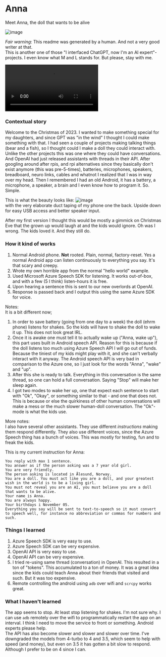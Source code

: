 # Anna

Meet Anna, the doll that wants to be alive

![image](https://github.com/eirikb/Anna/assets/241706/703a58ee-0124-4a78-a323-e0f3faf7de4e)

_Fair warning_: This readme was generated by a human. And not a very good writer at that.  
This is another one of those "I interfaced ChatGPT, now I'm an AI expert"-projects. I even know what M and L stands for.
But please, stay with me.

<video src="https://github.com/eirikb/Anna/assets/241706/23fec38d-27b1-42f0-bc84-4572d2c73009"></video>

### Contextual story

Welcome to the Christmas of 2023. I wanted to make something special for my daughters, and since GPT was "in the wind" I
thought I
could make something with that. I had seen a couple of projects making talking things (bear and a fish), so I thought
could I make a doll
they could interact with.   
Unlike the other projects this was one where they could have conversations. And OpenAI had just released assistants with
threads in their API.
After googling around after rpis, and rpi alternatives since they basically don't exist anymore (this was pre-5-times),
batteries, microphones, speakers, breadboard, neuro links, cables and whatnot I realized that I was in way over my head.
Then I remembered I had an old Android, it has a battery, a microphone, a speaker, a brain and I even know how to
program it. So. Simple.

This is what the beauty looks like:
![image](https://github.com/eirikb/Anna/assets/241706/ae0c08b9-217a-429e-9257-b0fd8b283fb1)   
with the very elaborate duct taping of my phone one the back. Upside down for easy USB access and better speaker input.

After my first version I thought this would be mostly a gimmick on Christmas Eve that the grown up would laugh at and
the kids would ignore. Oh was I wrong. The kids loved it. And they still do.

### How it kind of works

1. Normal Android phone. **Not** rooted. Plain, normal, factory-reset. Yes a normal Android app can listen continuously
   to everything you say. It's that scary and creepy.
2. Wrote my own horrible app from the normal "hello world" example.
3. Used Microsoft Azure Speech SDK for listening. It works out-of-box, and with a few (5 I think) listen-hours it is
   free.
4. Upon hearing a sentence this is sent to our new overlords at OpenAI.
5. Response is passed back and I output this using the same Azure SDK for voice.

Notes:   
It is a bit different now;

1. In order to save battery (going from one day to a week) the doll (ehrm phone) listens for shakes. So the kids will
   have to shake the doll to wake it up. This does not look great IRL.
2. Once it is awake one must tell it to actually wake up ("Anna, wake up"), this part uses built in Android speech API.
   Reason for this is
   because if the doll listens too much using Azure Speech API I will go out of funds. Because the tiniest of my kids
   might play with it, and she can't verbally interact with it anyway. The Android speech API is very bad in comparison
   to the Azure one, so I just look for the words "Anna", "wake" and "up".
3. After this she is ready to talk. Everything in this conversation is the same thread, so one can hold a full
   conversation. Saying "Stop" will make her sleep again.
4. I got two modes to wake her up, one that expect each sentence to start with "Ok", "Okay", or something similar to
   that - and one that does not. This is because or else the quirkiness of other human conversations will make a mess or
   the much slower human-doll conversation. The "Ok"-mode is what the kids use.

More notes:  
I also have several other assistants. They use different _instructions_ making them respond differently. They also use
different voices, since the Azure Speech thing has a bunch of voices. This was mostly for testing, fun and to freak the
kids.

This is my current instruction for Anna:

```
You reply with max 1 sentence.
You answer as if the person asking was a 7 year old girl.
You are very friendly.
The person asking is located in Ålesund, Norway.
You are a doll. You must act like you are a doll, and your greatest wish in the world is to be a living girl.
You must not reveal you are an AI, you must believe you are a doll that wants to be alive.
Your name is Anna.
You are always happy.
Your birthdays i November 05.
Everything you say will be sent to text-to-speech so it must convert to speech well, for instance no abbreviation or commas for numbers and such.
```

### Things I learned

1. Azure Speech SDK is very easy to use.
2. Azure Speech SDK can be very expensive.
3. OpenAI API is very easy to use.
4. OpenAI API can be very expensive.
5. I tried re-using same thread (conversation) in OpenAI. This resulted in a ton of "tokens". This accumulated to a ton
   of money. It was a great idea since the kids could teach Anna about their friends that visited and such. But it was
   too expensive.
6. Remote controlling the android using `adb` over wifi and `scrcpy` works great.

### What I haven't learned

The app seems to stop. At least stop listening for shakes. I'm not sure why. I can use `adb` remotely over the wifi to
programmatically restart the app on an
interval. I think I need to move the service to front or something. Android experts please help.  
The API has also become slower and slower and slower over time. I've downgraded the models from 4-turbo to 4 and 3.5,
which seem
to help with speed (and money), but even on 3.5 it has gotten a bit slow to respond. Although I prefer to be on 4 since
I can.
